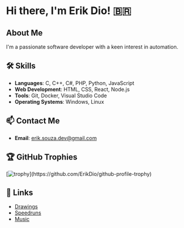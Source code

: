 # Hi there, I'm Erik Dio! 🇧🇷


## About Me

I'm a passionate software developer with a keen interest in automation.

## 🛠️ Skills

- **Languages**: C, C++, C#, PHP, Python, JavaScript
- **Web Development**: HTML, CSS, React, Node.js
- **Tools**: Git, Docker, Visual Studio Code
- **Operating Systems**: Windows, Linux

<!--## 🚀 Projects

### [](https://github.com/ErikDio/galactic-something)
A brief description of your project. What does it do? What technologies did you use?

### [Project 2: Another Cool Project](https://github.com/ErikDio/another-cool-project)
A brief description of your project. What does it do? What technologies did you use?
-->

## 📫 Contact Me

- **Email**: [erik.souza.dev@gmail.com](mailto:erik.souza.dev@gmail.com)
<!--
## 📈 GitHub Stats

![Erik Dio's GitHub stats](https://github-readme-stats.vercel.app/api?username=ErikDio&show_icons=true&theme=radical)
-->
## 🏆 GitHub Trophies

[![trophy](https://github-profile-trophy.vercel.app/?username=ErikDio&rank=-C,-?)](https://github.com/ErikDio/github-profile-trophy)

## 🔗 Links

- [Drawings](https://instagram.com/eyedraw)
- [Speedruns](https://www.speedrun.com/pt-BR/users/ErikDio)
- [Music](https://soundcloud.com/erik-dio)
